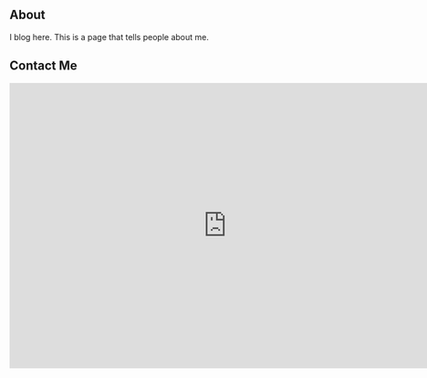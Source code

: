 ## About 

I blog here.  This is a page that tells people about me.

## Contact Me

<iframe src="https://docs.google.com/forms/d/1ubSBkAAW_gN0ym54WDGPZ2uDAP5KPgAw9t2tuLQAPsU/viewform?embedded=true" width="760" height="500" frameborder="0" marginheight="0" marginwidth="0">Cargando...</iframe>




[title: About]: /
[order: 20]: /
